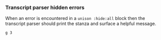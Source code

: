 ### Transcript parser hidden errors

When an error is encountered in a `unison :hide:all` block
then the transcript parser should print the stanza
and surface a helpful message.

``` unison :hide:all
g 3
```
